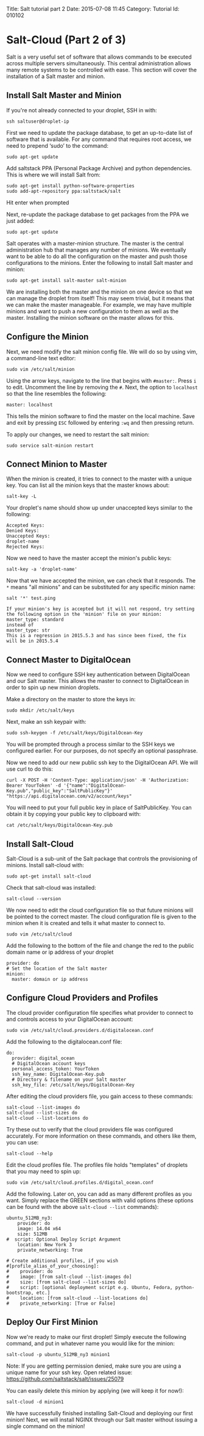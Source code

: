 Title: Salt tutorial part 2
Date: 2015-07-08 11:45
Category: Tutorial
Id: 010102

# Salt-Cloud (Part 2 of 3)

Salt is a very useful set of software that allows commands to be executed across multiple servers simultaneously. This central administration allows many remote systems to be controlled with ease. This section will cover the installation of a Salt master and minion.

## Install Salt Master and Minion

If you're not already connected to your droplet, SSH in with:

    ssh saltuser@droplet-ip     

First we need to update the package database, to get an up-to-date list of software that is available. For any command that requires root access, we need to prepend ‘sudo’ to the command:

    sudo apt-get update

Add saltstack PPA (Personal Package Archive) and python dependencies. This is where we will install Salt from:

    sudo apt-get install python-software-properties
    sudo add-apt-repository ppa:saltstack/salt

Hit enter when prompted

Next, re-update the package database to get packages from the PPA we just added:

    sudo apt-get update

Salt operates with a master-minion structure. The master is the central administration hub that manages any number of minions. We eventually want to be able to do all the configuration on the master and push those configurations to the minions. Enter the following to install Salt master and minion:

    sudo apt-get install salt-master salt-minion

We are installing both the master and the minion on one device so that we can manage the droplet from itself! This may seem trivial, but it means that we can make the master manageable. For example, we may have multiple minions and want to push a new configuration to them as well as the master. Installing the minion software on the master allows for this. 

## Configure the Minion

Next, we need modify the salt minion config file. We will do so by using vim, a command-line text editor:

    sudo vim /etc/salt/minion

Using the arrow keys, navigate to the line that begins with `#master:`. Press `i` to edit. Uncomment the line by removing the `#`. Next, the option to `localhost` so that the line resembles the following:

    master: localhost

This tells the minion software to find the master on the local machine. Save and exit by pressing `ESC` followed by entering `:wq` and then pressing return.

To apply our changes, we need to restart the salt minion:

    sudo service salt-minion restart

## Connect Minion to Master

When the minion is created, it tries to connect to the master with a unique key. You can list all the minion keys that the master knows about:

    salt-key -L

Your droplet's name should show up under unaccepted keys similar to the following:

    Accepted Keys:
    Denied Keys:
    Unaccepted Keys:
    droplet-name
    Rejected Keys:

Now we need to have the master accept the minion's public keys:

    salt-key -a 'droplet-name'

Now that we have accepted the minion, we can check that it responds. The `*` means "all minions" and can be substituted for any specific minion name:

    salt '*' test.ping
    
    If your minion's key is accepted but it will not respond, try setting the following option in the 'minion' file on your minion:
    master_type: standard
    instead of 
    master_type: str
    This is a regression in 2015.5.3 and has since been fixed, the fix will be in 2015.5.4

## Connect Master to DigitalOcean

Now we need to configure SSH key authentication between DigitalOcean and our Salt master. This allows the master to connect to DigitalOcean in order to spin up new minion droplets.

Make a directory on the master to store the keys in:

    sudo mkdir /etc/salt/keys

Next, make an ssh keypair with:

    sudo ssh-keygen -f /etc/salt/keys/DigitalOcean-Key

You will be prompted through a process similar to the SSH keys we configured earlier. For our purposes, do not specify an optional passphrase. 

Now we need to add our new public ssh key to the DigitalOcean API. We will use curl to do this:

    curl -X POST -H 'Content-Type: application/json' -H 'Authorization: Bearer YourToken' -d '{"name":"DigitalOcean-Key.pub","public_key":"SaltPublicKey"}' "https://api.digitalocean.com/v2/account/keys"

You will need to put your full public key in place of SaltPublicKey. You can obtain it by copying your public key to clipboard with:

    cat /etc/salt/keys/DigitalOcean-Key.pub

## Install Salt-Cloud

Salt-Cloud is a sub-unit of the Salt package that controls the provisioning of minions. Install salt-cloud with:

    sudo apt-get install salt-cloud

Check that salt-cloud was installed:

    salt-cloud --version

We now need to edit the cloud configuration file so that future minions will be pointed to the correct master. The cloud configuration file is given to the minion when it is created and tells it what master to connect to.

    sudo vim /etc/salt/cloud

Add the following to the bottom of the file and change the red to the public domain name or ip address of your droplet

    provider: do
    # Set the location of the Salt master
    minion:
      master: domain or ip address

## Configure Cloud Providers and Profiles

The cloud provider configuration file specifies what provider to connect to and controls access to your DigitalOcean account:

    sudo vim /etc/salt/cloud.providers.d/digitalocean.conf

Add the following to the digitalocean.conf file:

    do:
      provider: digital_ocean
      # DigitalOcean account keys
      personal_access_token: YourToken
      ssh_key_name: DigitalOcean-Key.pub
      # Directory & filename on your Salt master
      ssh_key_file: /etc/salt/keys/DigitalOcean-Key

After editing the cloud providers file, you gain access to these commands:

    salt-cloud --list-images do
    salt-cloud --list-sizes do
    salt-cloud --list-locations do
    
Try these out to verify that the cloud providers file was configured accurately.
For more information on these commands, and others like them, you can use:

    salt-cloud --help

Edit the cloud profiles file. The profiles file holds "templates" of droplets that you may need to spin up:

    sudo vim /etc/salt/cloud.profiles.d/digital_ocean.conf

Add the following. Later on, you can add as many different profiles as you want. Simply replace the GREEN sections with valid options (these options can be found with the above `salt-cloud --list` commands):

    ubuntu_512MB_ny3:
        provider: do
        image: 14.04 x64
        size: 512MB
    #  script: Optional Deploy Script Argument
        location: New York 3
        private_networking: True
        
    # Create additional profiles, if you wish
    #[profile_alias_of_your_choosing]:
    #    provider: do
    #    image: [from salt-cloud --list-images do]
    #    size: [from salt-cloud --list-sizes do]
    #    script: [optional deployment script e.g. Ubuntu, Fedora, python-bootstrap, etc.]
    #    location: [from salt-cloud --list-locations do]
    #    private_networking: [True or False]

## Deploy Our First Minion

Now we're ready to make our first droplet! Simply execute the following command, and put in whatever name you would like for the minion:

    salt-cloud -p ubuntu_512MB_ny3 minion1

Note: If you are getting permission denied, make sure you are using a unique name for your ssh key. Open related issue: https://github.com/saltstack/salt/issues/25079

You can easily delete this minion by applying (we will keep it for now!):

    salt-cloud -d minion1

We have successfully finished installing Salt-Cloud and deploying our first minion! Next, we will install NGINX through our Salt master without issuing a single command on the minion!
